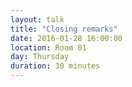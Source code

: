 ```yaml
---
layout: talk
title: "Closing remarks"
date: 2016-01-28 16:00:00
location: Room 01
day: Thursday
duration: 30 minutes
---
```



